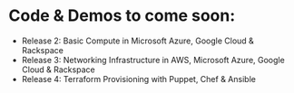 # Code & Demos to come soon:

* Release 2: Basic Compute in Microsoft Azure, Google Cloud & Rackspace
* Release 3: Networking Infrastructure in AWS, Microsoft Azure, Google Cloud & Rackspace
* Release 4: Terraform Provisioning with Puppet, Chef & Ansible
